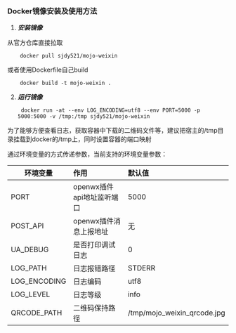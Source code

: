 ### Docker镜像安装及使用方法

1. ***安装镜像***

  从官方仓库直接拉取

        docker pull sjdy521/mojo-weixin
        
  或者使用Dockerfile自己build
  
        docker build -t mojo-weixin .

2. ***运行镜像***

        docker run -at --env LOG_ENCODING=utf8 --env PORT=5000 -p 5000:5000 -v /tmp:/tmp sjdy521/mojo-weixin 

  为了能够方便查看日志，获取容器中下载的二维码文件等，建议把宿主的/tmp目录挂载到docker的/tmp上，同时设置容器的端口映射

  通过环境变量的方式传递参数，当前支持的环境变量参数：
  
  | 环境变量     | 作用          | 默认值 |
  | ------------ |:-------------------------| :-------------------------------|
  | PORT         | openwx插件api地址监听端口| 5000                            |
  | POST_API     | openwx插件消息上报地址   | 无                              |
  | UA_DEBUG     | 是否打印调试日志         | 0                               |
  | LOG_PATH     | 日志报错路径             | STDERR                          |
  | LOG_ENCODING | 日志编码                 | utf8                            |
  | LOG_LEVEL    | 日志等级                 | info                            |
  | QRCODE_PATH  | 二维码保持路径           | /tmp/mojo_weixin_qrcode.jpg     |
